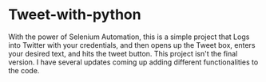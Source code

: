 # Tweet-with-python
With the power of Selenium Automation, this is a simple project that Logs into Twitter with your credentials, and then opens up the Tweet box, enters your desired text, and hits the tweet button. This project isn't the final version. I have several updates coming up adding different functionalities to the code. 
